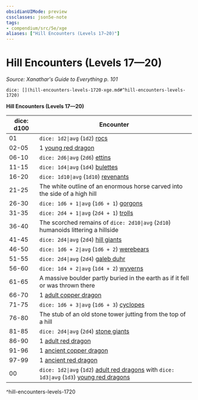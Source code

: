```yaml
---
obsidianUIMode: preview
cssclasses: json5e-note
tags:
- compendium/src/5e/xge
aliases: ["Hill Encounters (Levels 17—20)"]
---
```

# Hill Encounters (Levels 17—20)
*Source: Xanathar's Guide to Everything p. 101* 

`dice: [](hill-encounters-levels-1720-xge.md#^hill-encounters-levels-1720)`

**Hill Encounters (Levels 17—20)**

| dice: d100 | Encounter |
|------------|-----------|
| 01 | `dice: 1d2\|avg` (`1d2`) [rocs](4-Resources/Compendium/bestiary/monstrosity/roc.md) |
| 02-05 | 1 [young red dragon](4-Resources/Compendium/bestiary/dragon/young-red-dragon.md) |
| 06-10 | `dice: 2d6\|avg` (`2d6`) [ettins](4-Resources/Compendium/bestiary/giant/ettin.md) |
| 11-15 | `dice: 1d4\|avg` (`1d4`) [bulettes](4-Resources/Compendium/bestiary/monstrosity/bulette.md) |
| 16-20 | `dice: 1d10\|avg` (`1d10`) [revenants](4-Resources/Compendium/bestiary/undead/revenant.md) |
| 21-25 | The white outline of an enormous horse carved into the side of a high hill |
| 26-30 | `dice: 1d6 + 1\|avg` (`1d6 + 1`) [gorgons](4-Resources/Compendium/bestiary/monstrosity/gorgon.md) |
| 31-35 | `dice: 2d4 + 1\|avg` (`2d4 + 1`) [trolls](4-Resources/Compendium/bestiary/giant/troll.md) |
| 36-40 | The scorched remains of `dice: 2d10\|avg` (`2d10`) humanoids littering a hillside |
| 41-45 | `dice: 2d4\|avg` (`2d4`) [hill giants](4-Resources/Compendium/bestiary/giant/hill-giant.md) |
| 46-50 | `dice: 1d6 + 2\|avg` (`1d6 + 2`) [werebears](4-Resources/Compendium/bestiary/humanoid/werebear.md) |
| 51-55 | `dice: 2d4\|avg` (`2d4`) [galeb duhr](4-Resources/Compendium/bestiary/elemental/galeb-duhr.md) |
| 56-60 | `dice: 1d4 + 2\|avg` (`1d4 + 2`) [wyverns](4-Resources/Compendium/bestiary/dragon/wyvern.md) |
| 61-65 | A massive boulder partly buried in the earth as if it fell or was thrown there |
| 66-70 | 1 [adult copper dragon](4-Resources/Compendium/bestiary/dragon/adult-copper-dragon.md) |
| 71-75 | `dice: 1d6 + 3\|avg` (`1d6 + 3`) [cyclopes](4-Resources/Compendium/bestiary/giant/cyclops.md) |
| 76-80 | The stub of an old stone tower jutting from the top of a hill |
| 81-85 | `dice: 2d4\|avg` (`2d4`) [stone giants](4-Resources/Compendium/bestiary/giant/stone-giant.md) |
| 86-90 | 1 [adult red dragon](4-Resources/Compendium/bestiary/dragon/adult-red-dragon.md) |
| 91-96 | 1 [ancient copper dragon](4-Resources/Compendium/bestiary/dragon/ancient-copper-dragon.md) |
| 97-99 | 1 [ancient red dragon](4-Resources/Compendium/bestiary/dragon/ancient-red-dragon.md) |
| 00 | `dice: 1d2\|avg` (`1d2`) [adult red dragons](4-Resources/Compendium/bestiary/dragon/adult-red-dragon.md) with `dice: 1d3\|avg` (`1d3`) [young red dragons](4-Resources/Compendium/bestiary/dragon/young-red-dragon.md) |
^hill-encounters-levels-1720